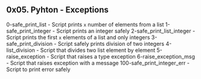 ## 0x05. Pyhton - Exceptions

0-safe_print_list - Script prints `x` number of elements from a list
1-safe_print_integer - Script prints an integer safely
2-safe_print_list_integer - Script prints the first `x` elements of a list and only integers
3-safe_print_division - Script safely prints division of two integers
4-list_division - Script that divides two list element by element
5-raise_exception - Script that raises a type exception
6-raise_exception_msg - Script that raises exception with a message
100-safe_print_integer_err - Script to print error safely

